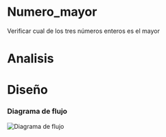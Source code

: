 # Numero_mayor
Verificar cual de los tres números enteros es el mayor
# Analisis

# Diseño

### Diagrama de flujo
![Diagrama de flujo](diagrama.png "Diagrama de flujo")


